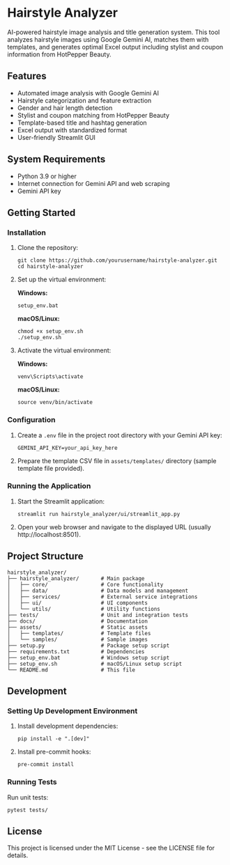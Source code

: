 # Hairstyle Analyzer

AI-powered hairstyle image analysis and title generation system. This tool analyzes hairstyle images using Google Gemini AI, matches them with templates, and generates optimal Excel output including stylist and coupon information from HotPepper Beauty.

## Features

- Automated image analysis with Google Gemini AI
- Hairstyle categorization and feature extraction
- Gender and hair length detection
- Stylist and coupon matching from HotPepper Beauty
- Template-based title and hashtag generation
- Excel output with standardized format
- User-friendly Streamlit GUI

## System Requirements

- Python 3.9 or higher
- Internet connection for Gemini API and web scraping
- Gemini API key

## Getting Started

### Installation

1. Clone the repository:
   ```
   git clone https://github.com/yourusername/hairstyle-analyzer.git
   cd hairstyle-analyzer
   ```

2. Set up the virtual environment:

   **Windows:**
   ```
   setup_env.bat
   ```

   **macOS/Linux:**
   ```
   chmod +x setup_env.sh
   ./setup_env.sh
   ```

3. Activate the virtual environment:

   **Windows:**
   ```
   venv\Scripts\activate
   ```

   **macOS/Linux:**
   ```
   source venv/bin/activate
   ```

### Configuration

1. Create a `.env` file in the project root directory with your Gemini API key:
   ```
   GEMINI_API_KEY=your_api_key_here
   ```

2. Prepare the template CSV file in `assets/templates/` directory (sample template file provided).

### Running the Application

1. Start the Streamlit application:
   ```
   streamlit run hairstyle_analyzer/ui/streamlit_app.py
   ```

2. Open your web browser and navigate to the displayed URL (usually http://localhost:8501).

## Project Structure

```
hairstyle_analyzer/
├── hairstyle_analyzer/       # Main package
│   ├── core/                 # Core functionality
│   ├── data/                 # Data models and management
│   ├── services/             # External service integrations
│   ├── ui/                   # UI components
│   └── utils/                # Utility functions
├── tests/                    # Unit and integration tests
├── docs/                     # Documentation
├── assets/                   # Static assets
│   ├── templates/            # Template files
│   └── samples/              # Sample images
├── setup.py                  # Package setup script
├── requirements.txt          # Dependencies
├── setup_env.bat             # Windows setup script
├── setup_env.sh              # macOS/Linux setup script
└── README.md                 # This file
```

## Development

### Setting Up Development Environment

1. Install development dependencies:
   ```
   pip install -e ".[dev]"
   ```

2. Install pre-commit hooks:
   ```
   pre-commit install
   ```

### Running Tests

Run unit tests:
```
pytest tests/
```

## License

This project is licensed under the MIT License - see the LICENSE file for details.
